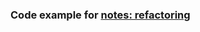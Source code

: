 ### Code example for [notes: refactoring](https://irinainina.github.io/node-hints/#/node/projects/notes-refactoring)